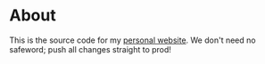 # About
This is the source code for my [personal website](https://www.keisling.me). We don't need no safeword; push all changes straight to prod!
